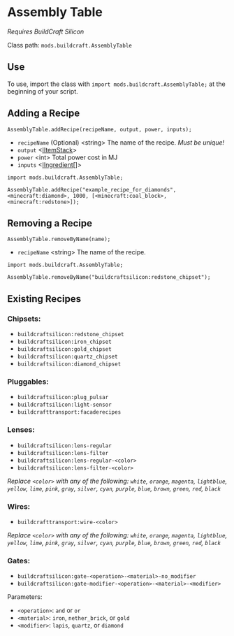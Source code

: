 # Assembly Table

*Requires BuildCraft Silicon*

Class path: `mods.buildcraft.AssemblyTable`

## Use

To use, import the class with `import mods.buildcraft.AssemblyTable;` at the beginning of your script.

## Adding a Recipe

`AssemblyTable.addRecipe(recipeName, output, power, inputs);`

- `recipeName` (Optional) &lt;string> The name of the recipe. *Must be unique!*
- `output` <[IItemStack](/Vanilla/Items/IItemStack)>
- `power` &lt;int> Total power cost in MJ
- `inputs` <[IIngredient](/Vanilla/Variable_Types/IIngredient)[]>

```zenscript
import mods.buildcraft.AssemblyTable;

AssemblyTable.addRecipe("example_recipe_for_diamonds", <minecraft:diamond>, 1000, [<minecraft:coal_block>, <minecraft:redstone>]);
```

## Removing a Recipe

`AssemblyTable.removeByName(name);`

- `recipeName` &lt;string> The name of the recipe.

```zenscript
import mods.buildcraft.AssemblyTable;

AssemblyTable.removeByName("buildcraftsilicon:redstone_chipset");
```

## Existing Recipes

### Chipsets:

- `buildcraftsilicon:redstone_chipset`
- `buildcraftsilicon:iron_chipset`
- `buildcraftsilicon:gold_chipset`
- `buildcraftsilicon:quartz_chipset`
- `buildcraftsilicon:diamond_chipset`

### Pluggables:

- `buildcraftsilicon:plug_pulsar` 
- `buildcraftsilicon:light-sensor`
- `buildcrafttransport:facaderecipes`

### Lenses:

- `buildcraftsilicon:lens-regular`
- `buildcraftsilicon:lens-filter`
- `buildcraftsilicon:lens-regular-<color>`
- `buildcraftsilicon:lens-filter-<color>`

*Replace `<color>` with any of the following: `white`, `orange`, `magenta`, `lightblue`, `yellow`, `lime`, `pink`, `gray`, `silver`, `cyan`, `purple`, `blue`, `brown`, `green`, `red`, `black`*

### Wires:

- `buildcrafttransport:wire-<color>`

*Replace `<color>` with any of the following: `white`, `orange`, `magenta`, `lightblue`, `yellow`, `lime`, `pink`, `gray`, `silver`, `cyan`, `purple`, `blue`, `brown`, `green`, `red`, `black`*

### Gates:

- `buildcraftsilicon:gate-<operation>-<material>-no_modifier`
- `buildcraftsilicon:gate-modifier-<operation>-<material>-<modifier>`

Parameters:

- `<operation>`: `and` or `or`
- `<material>`: `iron`, `nether_brick`, or `gold`
- `<modifier>`: `lapis`, `quartz`, or `diamond`
